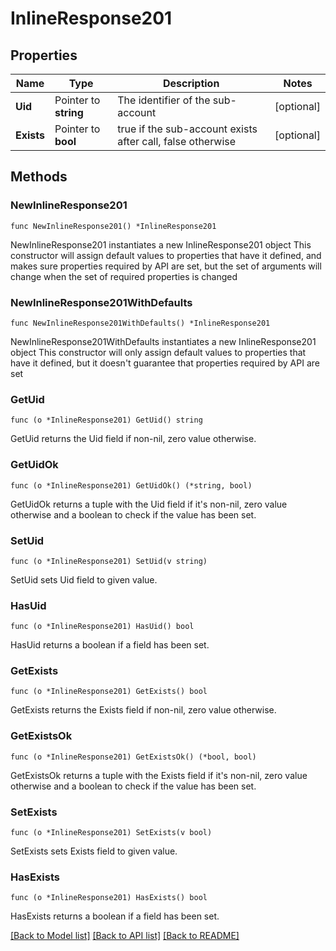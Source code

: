 # InlineResponse201

## Properties

Name | Type | Description | Notes
------------ | ------------- | ------------- | -------------
**Uid** | Pointer to **string** | The identifier of the sub-account  | [optional] 
**Exists** | Pointer to **bool** | true if the sub-account exists after call, false otherwise  | [optional] 

## Methods

### NewInlineResponse201

`func NewInlineResponse201() *InlineResponse201`

NewInlineResponse201 instantiates a new InlineResponse201 object
This constructor will assign default values to properties that have it defined,
and makes sure properties required by API are set, but the set of arguments
will change when the set of required properties is changed

### NewInlineResponse201WithDefaults

`func NewInlineResponse201WithDefaults() *InlineResponse201`

NewInlineResponse201WithDefaults instantiates a new InlineResponse201 object
This constructor will only assign default values to properties that have it defined,
but it doesn't guarantee that properties required by API are set

### GetUid

`func (o *InlineResponse201) GetUid() string`

GetUid returns the Uid field if non-nil, zero value otherwise.

### GetUidOk

`func (o *InlineResponse201) GetUidOk() (*string, bool)`

GetUidOk returns a tuple with the Uid field if it's non-nil, zero value otherwise
and a boolean to check if the value has been set.

### SetUid

`func (o *InlineResponse201) SetUid(v string)`

SetUid sets Uid field to given value.

### HasUid

`func (o *InlineResponse201) HasUid() bool`

HasUid returns a boolean if a field has been set.

### GetExists

`func (o *InlineResponse201) GetExists() bool`

GetExists returns the Exists field if non-nil, zero value otherwise.

### GetExistsOk

`func (o *InlineResponse201) GetExistsOk() (*bool, bool)`

GetExistsOk returns a tuple with the Exists field if it's non-nil, zero value otherwise
and a boolean to check if the value has been set.

### SetExists

`func (o *InlineResponse201) SetExists(v bool)`

SetExists sets Exists field to given value.

### HasExists

`func (o *InlineResponse201) HasExists() bool`

HasExists returns a boolean if a field has been set.


[[Back to Model list]](../README.md#documentation-for-models) [[Back to API list]](../README.md#documentation-for-api-endpoints) [[Back to README]](../README.md)


